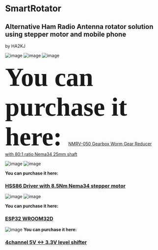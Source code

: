 # SmartRotator
## Alternative Ham Radio Antenna rotator solution using stepper motor and mobile phone
by HA2KJ

![image](https://github.com/jkrnl/SmartRotator/assets/8505408/6a7df095-2662-4e30-a4ee-b5bc9c76f0d1)
![image](https://github.com/jkrnl/SmartRotator/assets/8505408/1342a6a2-6adf-4990-89f7-f71092e78e60)
![image](https://github.com/jkrnl/SmartRotator/assets/8505408/417efbe4-c1f2-484b-b368-53f60a15dd60)

<span style="font-family:Papyrus; font-size:6em;">**You can purchase it here:** </span> [NMRV-050 Gearbox Worm Gear Reducer with 80:1 ratio Nema34 25mm shaft](https://s.click.aliexpress.com/e/_DChrQoJ)


![image](https://github.com/jkrnl/SmartRotator/assets/8505408/3b5c95f4-237f-4711-bb27-9198f26ba8f9)
![image](https://github.com/jkrnl/SmartRotator/assets/8505408/70eec232-4caa-4b61-8ddb-a8323cbc529d)

**You can purchase it here:**
### [HSS86 Driver with 8.5Nm Nema34 stepper motor](https://s.click.aliexpress.com/e/_DDtD9Th)


![image](https://github.com/jkrnl/SmartRotator/assets/8505408/abc7aad0-71b6-4be4-bac6-16c67cfdecd2)
![image](https://github.com/jkrnl/SmartRotator/assets/8505408/49148c66-7abb-444e-bc2f-9c51919af53e)

**You can purchase it here:**
### [ESP32 WROOM32D](https://s.click.aliexpress.com/e/_DcABbqR)


![image](https://github.com/jkrnl/SmartRotator/assets/8505408/8565e90f-7512-4579-8288-7dc705be7795)
**You can purchase it here:**
### [4channel 5V <-> 3.3V level shifter](https://s.click.aliexpress.com/e/_DCcbU7d)
